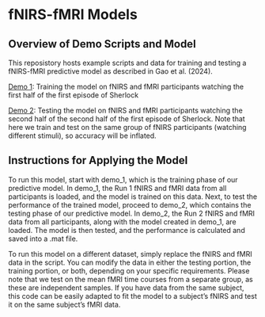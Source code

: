 fNIRS-fMRI Models
================

## Overview of Demo Scripts and Model

This reposistory hosts example scripts and data for training and testing a fNIRS-fMRI predictive model as described in Gao et al. (2024). 

[Demo 1](https://github.com/ycleong/fNIRS-fMRI_models/blob/main/scripts/demo_1.ipynb): Training the model on fNIRS and fMRI participants watching the first half of the first episode of Sherlock

[Demo 2](https://github.com/ycleong/fNIRS-fMRI_models/blob/main/scripts/demo_1.ipynb): Testing the model on fNIRS and fMRI participants watching the second half of the second half of the first episode of Sherlock. Note that here we train and test on the same group of fNIRS participants (watching different stimuli), so accuracy will be inflated. 

## Instructions for Applying the Model

To run this model, start with demo_1, which is the training phase of our
predictive model. In demo_1, the Run 1 fNIRS and fMRI data from all
participants is loaded, and the model is trained on this data. Next, to
test the performance of the trained model, proceed to demo_2, which
contains the testing phase of our predictive model. In demo_2, the Run 2
fNIRS and fMRI data from all participants, along with the model created
in demo_1, are loaded. The model is then tested, and the performance is
calculated and saved into a .mat file.

To run this model on a different dataset, simply replace the fNIRS and
fMRI data in the script. You can modify the data in either the testing
portion, the training portion, or both, depending on your specific
requirements. Please note that we test on the mean fMRI time courses
from a separate group, as these are independent samples. If you have
data from the same subject, this code can be easily adapted to fit the
model to a subject’s fNIRS and test it on the same subject’s fMRI data.
